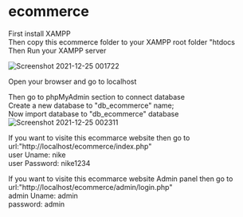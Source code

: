﻿# ecommerce

First install XAMPP <br>
Then copy this ecommerce folder to your XAMPP root folder "htdocs <br>
Then Run your XAMPP server <br>

![Screenshot 2021-12-25 001722](https://user-images.githubusercontent.com/80534239/147368474-ef5742e6-7c7b-4efd-a896-91d9652454a4.png)

Open your browser and go to localhost <br>

Then go to phpMyAdmin section to connect database <br>
Create a new database to "db_ecommerce" name; <br>
Now import database to "db_ecommerce" database <br>
![Screenshot 2021-12-25 002311](https://user-images.githubusercontent.com/80534239/147368645-f885ee32-6372-4ecc-a3e8-c873582de0ac.png)

If you want to visite this ecommarce website then go to url:"http://localhost/ecommerce/index.php" <br>
user Uname: nike <br>
user Password: nike1234 <br>

If you want to visite this ecommarce website Admin panel then go to url:"http://localhost/ecommerce/admin/login.php" <br>
admin Uname: admin <br>
password: admin
